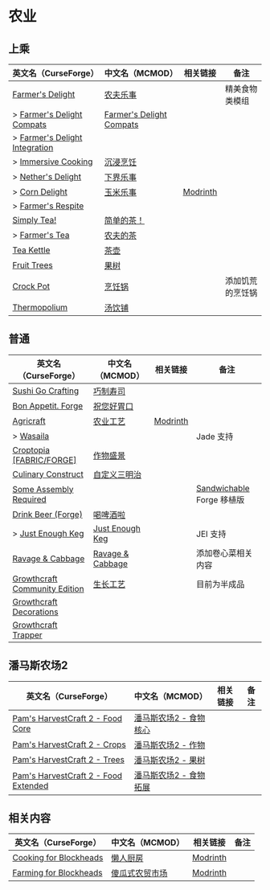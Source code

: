 # 农业

## 上乘

| 英文名（CurseForge）                                                                                       | 中文名（MCMOD）                                                  | 相关链接                                          | 备注             |
| ---------------------------------------------------------------------------------------------------------- | ---------------------------------------------------------------- | ------------------------------------------------- | ---------------- |
| [Farmer's Delight](https://www.curseforge.com/minecraft/mc-mods/farmers-delight)                           | [农夫乐事](https://www.mcmod.cn/class/2820.html)                 |                                                   | 精美食物类模组   |
| > [Farmer's Delight Compats](https://www.curseforge.com/minecraft/mc-mods/farmers-delight-compats)         | [Farmer's Delight Compats](https://www.mcmod.cn/class/3656.html) |                                                   |                  |
| > [Farmer's Delight Integration](https://www.curseforge.com/minecraft/mc-mods/farmers-delight-integration) |                                                                  |                                                   |                  |
| > [Immersive Cooking](https://www.curseforge.com/minecraft/mc-mods/immersive-cooking)                      | [沉浸烹饪](https://www.mcmod.cn/class/4299.html)                 |                                                   |                  |
| > [Nether's Delight](https://www.curseforge.com/minecraft/mc-mods/nethers-delight)                         | [下界乐事](https://www.mcmod.cn/class/4563.html)                 |                                                   |                  |
| > [Corn Delight](https://www.curseforge.com/minecraft/mc-mods/corn-delight)                                | [玉米乐事](https://www.mcmod.cn/class/5646.html)                 | [Modrinth](https://modrinth.com/mod/corn-delight) |                  |
| > [Farmer's Respite](https://www.curseforge.com/minecraft/mc-mods/farmers-respite)                         |                                                                  |                                                   |                  |
| [Simply Tea!](https://www.curseforge.com/minecraft/mc-mods/simply-tea)                                     | [简单的茶！](https://www.mcmod.cn/class/3597.html)               |                                                   |                  |
| > [Farmer's Tea](https://www.curseforge.com/minecraft/mc-mods/farmers-tea)                                 | [农夫的茶](https://www.mcmod.cn/class/3657.html)                 |                                                   |                  |
| [Tea Kettle](https://www.curseforge.com/minecraft/mc-mods/tea-kettle)                                      | [茶壶](https://www.mcmod.cn/class/3631.html)                     |                                                   |                  |
| [Fruit Trees](https://www.curseforge.com/minecraft/mc-mods/fruit-trees)                                    | [果树](https://www.mcmod.cn/class/2416.html)                     |                                                   |                  |
| [Crock Pot](https://www.curseforge.com/minecraft/mc-mods/crock-pot)                                        | [烹饪锅](https://www.mcmod.cn/class/3017.html)                   |                                                   | 添加饥荒的烹饪锅 |
| [Thermopolium](https://www.curseforge.com/minecraft/mc-mods/thermopolium)                                  | [汤饮铺](https://www.mcmod.cn/class/5857.html)                   |                                                   |                  |

## 普通

| 英文名（CurseForge）                                                                                        | 中文名（MCMOD）                                          | 相关链接                                       | 备注                                                                                   |
| ----------------------------------------------------------------------------------------------------------- | -------------------------------------------------------- | ---------------------------------------------- | -------------------------------------------------------------------------------------- |
| [Sushi Go Crafting](https://www.curseforge.com/minecraft/mc-mods/sushigocrafting)                           | [巧制寿司](https://www.mcmod.cn/class/4014.html)         |                                                |                                                                                        |
| [Bon Appetit. Forge](https://www.curseforge.com/minecraft/mc-mods/bon-appetit-forge)                        | [祝您好胃口](https://www.mcmod.cn/class/3402.html)       |                                                |                                                                                        |
| [Agricraft](https://www.curseforge.com/minecraft/mc-mods/agricraft)                                         | [农业工艺](https://www.mcmod.cn/class/514.html)          | [Modrinth](https://modrinth.com/mod/agricraft) |                                                                                        |
| > [Wasaila](https://www.curseforge.com/minecraft/mc-mods/wasaila)                                           |                                                          |                                                | Jade 支持                                                                              |
| [Croptopia [FABRIC/FORGE]](https://www.curseforge.com/minecraft/mc-mods/croptopia-fabric)                   | [作物盛景](https://www.mcmod.cn/class/4225.html)         |                                                |                                                                                        |
| [Culinary Construct](https://www.curseforge.com/minecraft/mc-mods/culinary-construct)                       | [自定义三明治](https://www.mcmod.cn/class/1329.html)     |                                                |                                                                                        |
| [Some Assembly Required](https://www.curseforge.com/minecraft/mc-mods/some-assembly-required)               |                                                          |                                                | [Sandwichable](https://www.curseforge.com/minecraft/mc-mods/sandwichable) Forge 移植版 |
| [Drink Beer (Forge)](https://www.curseforge.com/minecraft/mc-mods/drink-beer-forge)                         | [喝啤酒啦](https://www.mcmod.cn/class/4585.html)         |                                                |                                                                                        |
| > [Just Enough Keg](https://www.curseforge.com/minecraft/mc-mods/just-enough-keg)                           | [Just Enough Keg](https://www.mcmod.cn/class/5028.html)  |                                                | JEI 支持                                                                               |
| [Ravage & Cabbage](https://www.curseforge.com/minecraft/mc-mods/ravage-and-cabbage)                         | [Ravage & Cabbage](https://www.mcmod.cn/class/4118.html) |                                                | 添加卷心菜相关内容                                                                     |
| [Growthcraft Community Edition](https://www.curseforge.com/minecraft/mc-mods/growthcraft-community-edition) | [生长工艺](https://www.mcmod.cn/class/326.html)          |                                                | 目前为半成品                                                                           |
| [Growthcraft Decorations](https://www.curseforge.com/minecraft/mc-mods/growthcraft-decorations)             |                                                          |                                                |                                                                                        |
| [Growthcraft Trapper](https://www.curseforge.com/minecraft/mc-mods/growthcraft-trapper)                     |                                                          |                                                |                                                                                        |

## 潘马斯农场2

| 英文名（CurseForge）                                                                                                   | 中文名（MCMOD）                                                | 相关链接 | 备注 |
| ---------------------------------------------------------------------------------------------------------------------- | -------------------------------------------------------------- | -------- | ---- |
| [Pam's HarvestCraft 2 - Food Core](https://www.curseforge.com/minecraft/mc-mods/pams-harvestcraft-2-food-core)         | [潘马斯农场2 - 食物核心](https://www.mcmod.cn/class/3249.html) |          |      |
| [Pam's HarvestCraft 2 - Crops](https://www.curseforge.com/minecraft/mc-mods/pams-harvestcraft-2-crops)                 | [潘马斯农场2 - 作物](https://www.mcmod.cn/class/2909.html)     |          |      |
| [Pam's HarvestCraft 2 - Trees](https://www.curseforge.com/minecraft/mc-mods/pams-harvestcraft-2-trees)                 | [潘马斯农场2 - 果树](https://www.mcmod.cn/class/2931.html)     |          |      |
| [Pam's HarvestCraft 2 - Food Extended](https://www.curseforge.com/minecraft/mc-mods/pams-harvestcraft-2-food-extended) | [潘马斯农场2 - 食物拓展](https://www.mcmod.cn/class/2930.html) |          |      |

## 相关内容

| 英文名（CurseForge）                                                                          | 中文名（MCMOD）                                        | 相关链接                                                    | 备注 |
| --------------------------------------------------------------------------------------------- | ------------------------------------------------------ | ----------------------------------------------------------- | ---- |
| [Cooking for Blockheads](https://minecraft.curseforge.com/projects/cooking-for-blockheads)    | [懒人厨房](https://www.mcmod.cn/class/468.html)        | [Modrinth](https://modrinth.com/mod/cooking-for-blockheads) |      |
| [Farming for Blockheads](https://www.curseforge.com/minecraft/mc-mods/farming-for-blockheads) | [傻瓜式农贸市场](https://www.mcmod.cn/class/2057.html) | [Modrinth](https://modrinth.com/mod/farming-for-blockheads) |      |
